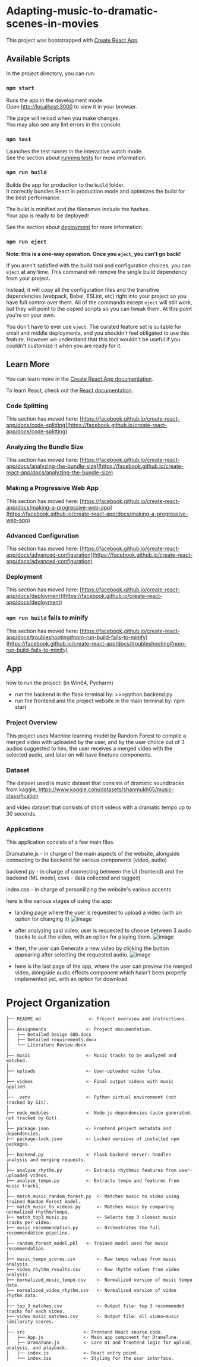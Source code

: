 # Adapting-music-to-dramatic-scenes-in-movies

This project was bootstrapped with [Create React App](https://github.com/facebook/create-react-app).

## Available Scripts

In the project directory, you can run:

### `npm start`

Runs the app in the development mode.\
Open [http://localhost:3000](http://localhost:3000) to view it in your browser.

The page will reload when you make changes.\
You may also see any lint errors in the console.

### `npm test`

Launches the test runner in the interactive watch mode.\
See the section about [running tests](https://facebook.github.io/create-react-app/docs/running-tests) for more information.

### `npm run build`

Builds the app for production to the `build` folder.\
It correctly bundles React in production mode and optimizes the build for the best performance.

The build is minified and the filenames include the hashes.\
Your app is ready to be deployed!

See the section about [deployment](https://facebook.github.io/create-react-app/docs/deployment) for more information.

### `npm run eject`

**Note: this is a one-way operation. Once you `eject`, you can't go back!**

If you aren't satisfied with the build tool and configuration choices, you can `eject` at any time. This command will remove the single build dependency from your project.

Instead, it will copy all the configuration files and the transitive dependencies (webpack, Babel, ESLint, etc) right into your project so you have full control over them. All of the commands except `eject` will still work, but they will point to the copied scripts so you can tweak them. At this point you're on your own.

You don't have to ever use `eject`. The curated feature set is suitable for small and middle deployments, and you shouldn't feel obligated to use this feature. However we understand that this tool wouldn't be useful if you couldn't customize it when you are ready for it.

## Learn More

You can learn more in the [Create React App documentation](https://facebook.github.io/create-react-app/docs/getting-started).

To learn React, check out the [React documentation](https://reactjs.org/).

### Code Splitting

This section has moved here: [https://facebook.github.io/create-react-app/docs/code-splitting](https://facebook.github.io/create-react-app/docs/code-splitting)

### Analyzing the Bundle Size

This section has moved here: [https://facebook.github.io/create-react-app/docs/analyzing-the-bundle-size](https://facebook.github.io/create-react-app/docs/analyzing-the-bundle-size)

### Making a Progressive Web App

This section has moved here: [https://facebook.github.io/create-react-app/docs/making-a-progressive-web-app](https://facebook.github.io/create-react-app/docs/making-a-progressive-web-app)

### Advanced Configuration

This section has moved here: [https://facebook.github.io/create-react-app/docs/advanced-configuration](https://facebook.github.io/create-react-app/docs/advanced-configuration)

### Deployment

This section has moved here: [https://facebook.github.io/create-react-app/docs/deployment](https://facebook.github.io/create-react-app/docs/deployment)

### `npm run build` fails to minify

This section has moved here: [https://facebook.github.io/create-react-app/docs/troubleshooting#npm-run-build-fails-to-minify](https://facebook.github.io/create-react-app/docs/troubleshooting#npm-run-build-fails-to-minify)
## App

how to run the project: (in Win64, Pycharm)
- run the backend in the flask terminal by: >>>python backend.py
- run the frontend and the project website in the main terminal by: npm start

### Project Overview

This project uses Machine learning model by Random Forest to compile a merged video with uploaded by the user,
and by the user choice out of 3 audios suggested to him, the user receives a merged video with the selected audio,
and later on will have finetune components.

### Dataset

The dataset used is music dataset that consists of dramatic soundtracks from kaggle,
https://www.kaggle.com/datasets/shanmukh05/music-classification

and video dataset that consists of short videos with a dramatic tempo up to 30 seconds.

### Applications

This application consists of a few main files.

Dramatune.js - in charge of the main aspects of the website, alongside connecting to the backend for various components (video, audio)

backend.py - in charge of connecting between the UI (frontend) and the backend (ML model, csvs - data collected and tagged)

index.css - in charge of personilizing the website's various accents

here is the various stages of using the app:
- landing page where the user is requested to upload a video (with an option for changing it)
![image](https://github.com/user-attachments/assets/a8ea7850-9b31-40f7-a741-d4bec1d17c51)
- after analyzing said video, user is requested to choose between 3 audio tracks to suit the video, with an option for playing them.
![image](https://github.com/user-attachments/assets/48b8478d-0170-4748-85ba-b831fe140469)
- then, the user can Generate a new video by clicking the button appearing after selecting the requested audio.
![image](https://github.com/user-attachments/assets/bfa1e7e2-0a0a-481a-9b65-8ac5e14fa203)

- here is the last page of the app, where the user can preview the merged video, alongside audio effects component which hasn't been properly implemented yet,
with an option for download.

# Project Organization
```
├── README.md                  <- Project overview and instructions.
│
├── Assignments               <- Project documentation.
│   ├── Detailed Design SDD.docx
│   ├── Detailed requirements.docx
│   └── Literature Review.docx
│
├── music                     <- Music tracks to be analyzed and matched.
│
├── uploads                   <- User-uploaded video files.
│
├── videos                    <- Final output videos with music applied.
│
├── .venv                     <- Python virtual environment (not tracked by Git).
│
├── node_modules              <- Node.js dependencies (auto-generated, not tracked by Git).
│
├── package.json              <- Frontend project metadata and dependencies.
├── package-lock.json         <- Locked versions of installed npm packages.
│
├── backend.py                <- Flask backend server: handles analysis and merging requests.
│
├── analyze_rhythm.py         <- Extracts rhythmic features from user-uploaded videos.
├── analyze_tempo.py          <- Extracts tempo and features from music tracks.
│
├── match_music_random_forest.py  <- Matches music to video using trained Random Forest model.
├── match_music_to_videos.py      <- Matches music by comparing normalized rhythm/tempo.
├── match_top3_music.py           <- Selects top 3 closest music tracks per video.
├── music_recommendation.py       <- Orchestrates the full recommendation pipeline.
│
├── random_forest_model.pkl   <- Trained model used for music recommendation.
│
├── music_tempo_scores.csv        <- Raw tempo values from music analysis.
├── video_rhythm_results.csv      <- Raw rhythm values from video analysis.
├── normalized_music_tempo.csv    <- Normalized version of music tempo data.
├── normalized_video_rhythm.csv   <- Normalized version of video rhythm data.
│
├── top_3_matches.csv             <- Output file: top 3 recommended tracks for each video.
├── video_music_matches.csv       <- Output file: all video–music similarity scores.
│
├── src                      <- Frontend React source code.
│   ├── App.js               <- Main app component for DramaTune.
│   ├── DramaTune.js         <- Core UI and frontend logic for upload, analysis, and playback.
│   ├── index.js             <- React entry point.
│   └── index.css            <- Styling for the user interface.
```
